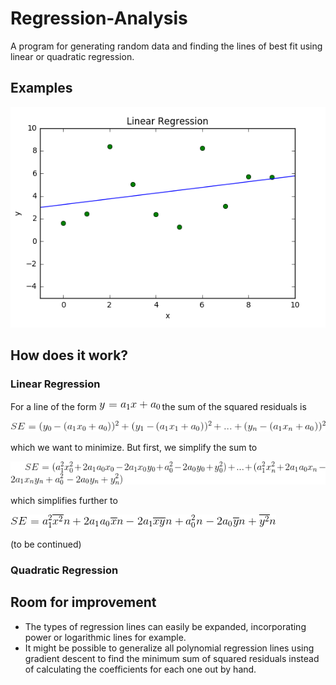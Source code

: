 # Regression-Analysis
A program for generating random data and finding the lines of best fit using linear or quadratic regression.
## Examples
![Linear Regression Example](docs/linRegExample.PNG)
## How does it work?
### Linear Regression
For a line of the form ![Linear Line Equation](docs/linearLine.gif) the sum of the squared residuals is 

![SE formula](docs/SE_Latex.gif) 

which we want to minimize. But first, we simplify the sum to 

![Simplified Sum](docs/SE2_Latex.gif) 

which simplifies further to 

![Further Simplified Sum](docs/SE3_Latex.gif)

(to be continued)
### Quadratic Regression
## Room for improvement
- The types of regression lines can easily be expanded, incorporating power or logarithmic lines for example.
- It might be possible to generalize all polynomial regression lines using gradient descent to find the minimum sum of squared residuals instead of calculating the coefficients for each one out by hand.

